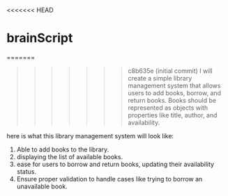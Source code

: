 <<<<<<< HEAD
# brainScript
=======
>>>>>>> c8b635e (initial commit)
 I will create  a simple library management system that allows users to add books, borrow, and return books. Books should be represented as objects with properties like title, author, and availability.

 here is what this library management system will look like:

1. Able to  add books to the library.
2. displaying the list of available books.
3. ease  for users to borrow and return books, updating their availability status.
4. Ensure proper validation to handle cases like trying to borrow an unavailable book.
